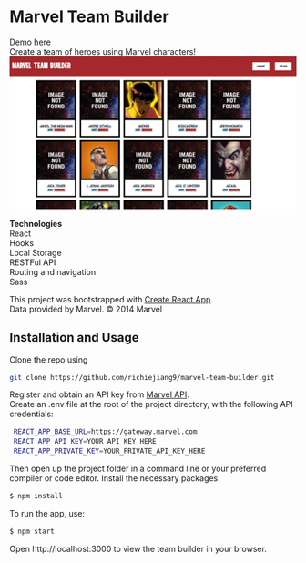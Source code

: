 # Marvel Team Builder

[Demo here](https://marvel-team-builder.vercel.app/)  
Create a team of heroes using Marvel characters!
![Example](src/assets/Capture.PNG)

**Technologies**  
React  
Hooks  
Local Storage  
RESTFul API  
Routing and navigation  
Sass  

This project was bootstrapped with [Create React App](https://github.com/facebook/create-react-app).  
Data provided by Marvel. © 2014 Marvel

## Installation and Usage

Clone the repo using
```sh
git clone https://github.com/richiejiang9/marvel-team-builder.git
```

Register and obtain an API key from [Marvel API](https://developer.marvel.com/).  
Create an .env file at the root of the project directory, with the following API credentials:
```sh
 REACT_APP_BASE_URL=https://gateway.marvel.com
 REACT_APP_API_KEY=YOUR_API_KEY_HERE
 REACT_APP_PRIVATE_KEY=YOUR_PRIVATE_API_KEY_HERE
```

Then open up the project folder in a command line or your preferred compiler or code editor.
Install the necessary packages:
```sh
$ npm install
```
To run the app, use:
```sh
$ npm start
```
Open http://localhost:3000 to view the team builder in your browser.
